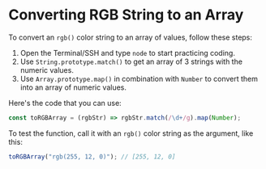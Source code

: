 # Converting RGB String to an Array

To convert an `rgb()` color string to an array of values, follow these steps:

1. Open the Terminal/SSH and type `node` to start practicing coding.
2. Use `String.prototype.match()` to get an array of 3 strings with the numeric values.
3. Use `Array.prototype.map()` in combination with `Number` to convert them into an array of numeric values.

Here's the code that you can use:

```js
const toRGBArray = (rgbStr) => rgbStr.match(/\d+/g).map(Number);
```

To test the function, call it with an `rgb()` color string as the argument, like this:

```js
toRGBArray("rgb(255, 12, 0)"); // [255, 12, 0]
```
